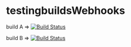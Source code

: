 # testingbuildsWebhooks

build A => [![Build Status](https://dev.azure.com/miki2189/testingBoilPlate/_apis/build/status/build%20A?branchName=master)](https://dev.azure.com/miki2189/testingBoilPlate/_build/latest?definitionId=1&branchName=master)

build B => [![Build Status](https://dev.azure.com/miki2189/testingBoilPlate/_apis/build/status/build%20B?branchName=master)](https://dev.azure.com/miki2189/testingBoilPlate/_build/latest?definitionId=2&branchName=master)
